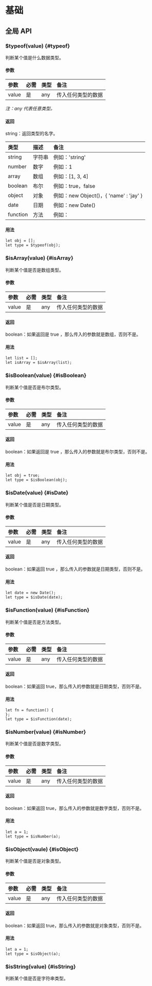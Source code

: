 # 基础

## 全局 API

### $typeof(value) {#typeof}
判断某个值是什么数据类型。

#### 参数
| 参数 | 必需 | 类型 | 备注 |
| :--- | :--- | :--- | :--- |
| value | 是 | any | 传入任何类型的数据 |

*注：any 代表任意类型。*

#### 返回
string：返回类型的名字。

| 类型 | 描述 | 备注 |
| :--- | :--- | :--- |
| string | 字符串 | 例如：'string' |
| number | 数字 | 例如：1 |
| array | 数组 | 例如：[1, 3, 4] |
| boolean | 布尔 | 例如：true，false |
| object | 对象 | 例如：new Object()，{ 'name' : 'jay' } |
| date | 日期 | 例如：new Date() |
| function | 方法 | 例如： |

#### 用法
```
let obj = [];
let type = $typeof(obj);
```

### $isArray(value) {#isArray}
判断某个值是否是数组类型。

#### 参数
| 参数 | 必需 | 类型 | 备注 |
| :--- | :--- | :--- | :--- |
| value | 是 | any | 传入任何类型的数据 |

#### 返回
boolean：如果返回是 true ，那么传入的参数就是数组，否则不是。

#### 用法
```
let list = [];
let isArray = $isArray(list);
```

### $isBoolean(value) {#isBoolean}
判断某个值是否是布尔类型。

#### 参数
| 参数 | 必需 | 类型 | 备注 |
| :--- | :--- | :--- | :--- |
| value | 是 | any | 传入任何类型的数据 |

#### 返回
boolean：如果返回是 true ，那么传入的参数就是布尔类型，否则不是。

#### 用法
```
let obj = true;
let type = $isBoolean(obj);
```

### $isDate(value) {#isDate}
判断某个值是否是日期类型。

#### 参数
| 参数 | 必需 | 类型 | 备注 |
| :--- | :--- | :--- | :--- |
| value | 是 | any | 传入任何类型的数据 |

#### 返回
boolean：如果返回 true ，那么传入的参数就是日期类型，否则不是。

#### 用法
```
let date = new Date();
let type = $isDate(date);
```

### $isFunction(value) {#isFunction}
判断某个值是否是方法类型。

#### 参数
| 参数 | 必需 | 类型 | 备注 |
| :--- | :--- | :--- | :--- |
| value | 是 | any | 传入任何类型的数据 |

#### 返回
boolean：如果返回 true，那么传入的参数就是日期类型，否则不是。

#### 用法
```
let fn = function() {
};
let type = $isFunction(date);
```

### $isNumber(value) {#isNumber}
判断某个值是否是数字类型。

#### 参数
| 参数 | 必需 | 类型 | 备注 |
| :--- | :--- | :--- | :--- |
| value | 是 | any | 传入任何类型的数据 |

#### 返回
boolean：如果返回 true，那么传入的参数就是数字类型，否则不是。

#### 用法
```
let a = 1;
let type = $isNumber(a);
```

### $isObject(vaule) {#isObject}
判断某个值是否是对象类型。

#### 参数
| 参数 | 必需 | 类型 | 备注 |
| :--- | :--- | :--- | :--- |
| value | 是 | any | 传入任何类型的数据 |

#### 返回
boolean：如果返回 true，那么传入的参数就是对象类型，否则不是。

#### 用法
```
let a = 1;
let type = $isObject(a);
```

### $isString(value) {#isString}
判断某个值是否是字符串类型。







